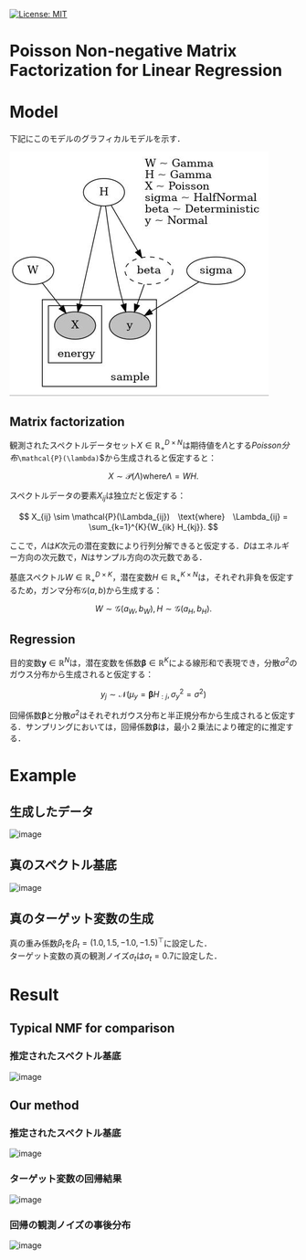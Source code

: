 [![License: MIT](https://img.shields.io/badge/License-MIT-yellow.svg)](https://opensource.org/licenses/MIT)

# Poisson Non-negative Matrix Factorization for Linear Regression

# Model
下記にこのモデルのグラフィカルモデルを示す．

![image](image/prob_model.jpg)

## Matrix factorization
観測されたスペクトルデータセット$`X \in \mathbb{R}_{+}^{D \times N}`$は期待値を$`\Lambda`$とする$Poisson分布$`\mathcal{P}(\lambda)`$から生成されると仮定すると：

$$
    X \sim \mathcal{P}(\Lambda)　\text{where}　\Lambda = WH.
$$

スペクトルデータの要素$`X_{ij}`$は独立だと仮定する：

$$
    X_{ij} \sim \mathcal{P}(\Lambda_{ij})　\text{where}　\Lambda_{ij} = \sum_{k=1}^{K}{W_{ik} H_{kj}}.
$$

ここで，$`\Lambda`$は$`K`$次元の潜在変数により行列分解できると仮定する．$`D`$はエネルギー方向の次元数で，$`N`$はサンプル方向の次元数である．

基底スペクトル$`W \in \mathbb{R}_{+}^{D \times K}`$，潜在変数$`H \in \mathbb{R}_{+}^{K \times N}`$は，それぞれ非負を仮定するため，ガンマ分布$`\mathcal{G}(a, b)`$から生成する：

$$
    W \sim \mathcal{G}(a_W, b_W), \text{}　H \sim \mathcal{G}(a_H, b_H).
$$

## Regression
目的変数$`\boldsymbol{y} \in \mathbb{R}^{N}`$は，潜在変数を係数$`\boldsymbol{\beta} \in \mathbb{R}^{K}`$による線形和で表現でき，分散$`\sigma^2`$のガウス分布から生成されると仮定する：

$$
    y_{j} \sim \mathcal{N}(\mu_y = \boldsymbol{\beta} H_{:j}, \sigma_y^2=\sigma^2)
$$

回帰係数$`\boldsymbol{\beta}`$と分散$`\sigma^2`$はそれぞれガウス分布と半正規分布から生成されると仮定する．サンプリングにおいては，回帰係数$`\boldsymbol{\beta}`$は，最小２乗法により確定的に推定する．

# Example

## 生成したデータ

![image](https://github.com/user-attachments/assets/ea01e497-9bec-4edc-a869-b11d90ced3da)

## 真のスペクトル基底

![image](https://github.com/user-attachments/assets/20038f1f-d5c5-41fb-b03c-19727be0b8e8)


## 真のターゲット変数の生成

真の重み係数$`\beta_{t}`$を$`\beta_{t} = (1.0, 1.5, -1.0, -1.5)^{\top}`$に設定した．  
ターゲット変数の真の観測ノイズ$`\sigma_t`$は$`\sigma_t=0.7`$に設定した．

# Result

## Typical NMF for comparison

### 推定されたスペクトル基底

![image](https://github.com/user-attachments/assets/1ef02739-bdf9-4839-af72-12169ac22f99)

## Our method

### 推定されたスペクトル基底

![image](https://github.com/user-attachments/assets/7c3a6067-55f8-4062-9637-1f7c1ba13ce7)


### ターゲット変数の回帰結果

![image](https://github.com/user-attachments/assets/a9dc85ac-58ac-4543-830f-668107698724)

### 回帰の観測ノイズの事後分布

![image](https://github.com/user-attachments/assets/177070d5-33f9-4861-a920-dd8bedc5da6d)

